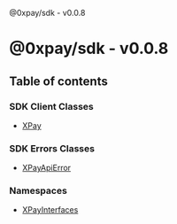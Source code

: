 @0xpay/sdk - v0.0.8

# @0xpay/sdk - v0.0.8

## Table of contents

### SDK Client Classes

- [XPay](classes/XPay.md)

### SDK Errors Classes

- [XPayApiError](classes/XPayApiError.md)

### Namespaces

- [XPayInterfaces](modules/XPayInterfaces.md)

